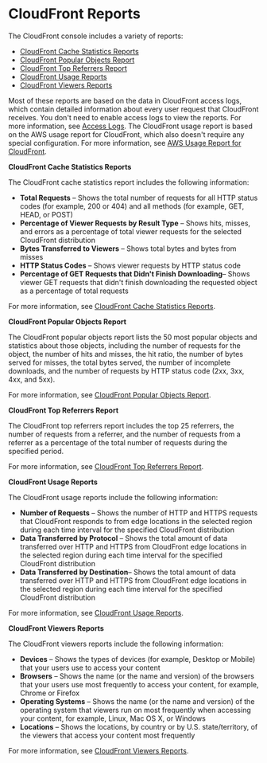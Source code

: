 # CloudFront Reports<a name="reports"></a>

The CloudFront console includes a variety of reports: 
+ [CloudFront Cache Statistics Reports](#reports-overview-cache-statistics)
+ [CloudFront Popular Objects Report](#reports-overview-popular-objects)
+ [CloudFront Top Referrers Report](#reports-overview-top-referrers)
+ [CloudFront Usage Reports](#reports-overview-usage)
+ [CloudFront Viewers Reports](#reports-overview-viewers)

Most of these reports are based on the data in CloudFront access logs, which contain detailed information about every user request that CloudFront receives\. You don't need to enable access logs to view the reports\. For more information, see [Access Logs](AccessLogs.md)\. The CloudFront usage report is based on the AWS usage report for CloudFront, which also doesn't require any special configuration\. For more information, see [AWS Usage Report for CloudFront](usage-report.md)\.

**CloudFront Cache Statistics Reports**

The CloudFront cache statistics report includes the following information:
+ **Total Requests** – Shows the total number of requests for all HTTP status codes \(for example, 200 or 404\) and all methods \(for example, GET, HEAD, or POST\)
+ **Percentage of Viewer Requests by Result Type** – Shows hits, misses, and errors as a percentage of total viewer requests for the selected CloudFront distribution
+ **Bytes Transferred to Viewers** – Shows total bytes and bytes from misses
+ **HTTP Status Codes** – Shows viewer requests by HTTP status code
+ **Percentage of GET Requests that Didn't Finish Downloading**– Shows viewer GET requests that didn't finish downloading the requested object as a percentage of total requests

For more information, see [CloudFront Cache Statistics Reports](cache-statistics.md)\.

**CloudFront Popular Objects Report**

The CloudFront popular objects report lists the 50 most popular objects and statistics about those objects, including the number of requests for the object, the number of hits and misses, the hit ratio, the number of bytes served for misses, the total bytes served, the number of incomplete downloads, and the number of requests by HTTP status code \(2xx, 3xx, 4xx, and 5xx\)\.

For more information, see [CloudFront Popular Objects Report](popular-objects-report.md)\.

**CloudFront Top Referrers Report**

The CloudFront top referrers report includes the top 25 referrers, the number of requests from a referrer, and the number of requests from a referrer as a percentage of the total number of requests during the specified period\.

For more information, see [CloudFront Top Referrers Report](top-referrers-report.md)\.

**CloudFront Usage Reports**

The CloudFront usage reports include the following information:
+ **Number of Requests** – Shows the number of HTTP and HTTPS requests that CloudFront responds to from edge locations in the selected region during each time interval for the specified CloudFront distribution
+ **Data Transferred by Protocol** – Shows the total amount of data transferred over HTTP and HTTPS from CloudFront edge locations in the selected region during each time interval for the specified CloudFront distribution
+ **Data Transferred by Destination**– Shows the total amount of data transferred over HTTP and HTTPS from CloudFront edge locations in the selected region during each time interval for the specified CloudFront distribution

For more information, see [CloudFront Usage Reports](usage-charts.md)\.

**CloudFront Viewers Reports**

The CloudFront viewers reports include the following information:
+ **Devices** – Shows the types of devices \(for example, Desktop or Mobile\) that your users use to access your content
+ **Browsers** – Shows the name \(or the name and version\) of the browsers that your users use most frequently to access your content, for example, Chrome or Firefox
+ **Operating Systems** – Shows the name \(or the name and version\) of the operating system that viewers run on most frequently when accessing your content, for example, Linux, Mac OS X, or Windows
+ **Locations** – Shows the locations, by country or by U\.S\. state/territory, of the viewers that access your content most frequently

For more information, see [CloudFront Viewers Reports](viewers-reports.md)\.